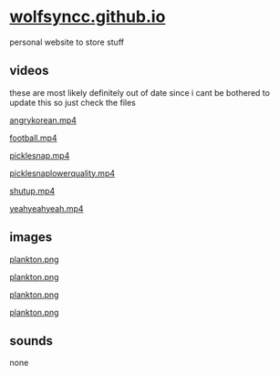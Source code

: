 # [wolfsyncc.github.io](https://wolfsyncc.github.io)
personal website to store stuff
## videos
these are most likely definitely out of date since i cant be bothered to update this so just check the files

[angrykorean.mp4](https://wolfsyncc.github.io/videos/angrykorean.mp4)

[football.mp4](https://wolfsyncc.github.io/videos/football.mp4)

[picklesnap.mp4](https://wolfsyncc.github.io/videos/picklesnap.mp4)

[picklesnaplowerquality.mp4](https://wolfsyncc.github.io/videos/picklesnaplowerquality.mp4)

[shutup.mp4](https://wolfsyncc.github.io/videos/shutup.mp4)

[yeahyeahyeah.mp4](https://wolfsyncc.github.io/videos/yeahyeahyeah.mp4)

## images
[plankton.png](https://wolfsyncc.github.io/images/plankton.png)

[plankton.png](https://wolfsyncc.github.io/images/plankton.png)

[plankton.png](https://wolfsyncc.github.io/images/plankton.png)

[plankton.png](https://wolfsyncc.github.io/images/plankton.png)


## sounds
none
